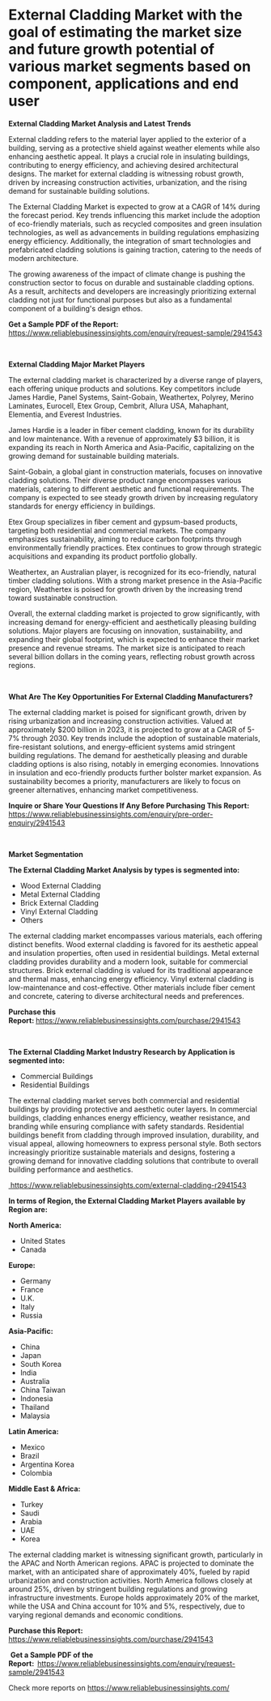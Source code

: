 <p><h1>External Cladding Market with the goal of estimating the market size and future growth potential of various market segments based on component, applications and end user</h1></p><p><strong>External Cladding Market Analysis and Latest Trends</strong></p>
<p><p>External cladding refers to the material layer applied to the exterior of a building, serving as a protective shield against weather elements while also enhancing aesthetic appeal. It plays a crucial role in insulating buildings, contributing to energy efficiency, and achieving desired architectural designs. The market for external cladding is witnessing robust growth, driven by increasing construction activities, urbanization, and the rising demand for sustainable building solutions. </p><p>The External Cladding Market is expected to grow at a CAGR of 14% during the forecast period. Key trends influencing this market include the adoption of eco-friendly materials, such as recycled composites and green insulation technologies, as well as advancements in building regulations emphasizing energy efficiency. Additionally, the integration of smart technologies and prefabricated cladding solutions is gaining traction, catering to the needs of modern architecture. </p><p>The growing awareness of the impact of climate change is pushing the construction sector to focus on durable and sustainable cladding options. As a result, architects and developers are increasingly prioritizing external cladding not just for functional purposes but also as a fundamental component of a building's design ethos.</p></p>
<p><strong>Get a Sample PDF of the Report:&nbsp;</strong> <a href="https://www.reliablebusinessinsights.com/enquiry/request-sample/2941543?utm_campaign=3256&utm_medium=2&utm_source=Github&utm_content=ia&utm_term=15032025&utm_id=external-cladding">https://www.reliablebusinessinsights.com/enquiry/request-sample/2941543</a></p>
<p>&nbsp;</p>
<p><strong>External Cladding Major Market Players</strong></p>
<p><p>The external cladding market is characterized by a diverse range of players, each offering unique products and solutions. Key competitors include James Hardie, Panel Systems, Saint-Gobain, Weathertex, Polyrey, Merino Laminates, Eurocell, Etex Group, Cembrit, Allura USA, Mahaphant, Elementia, and Everest Industries.</p><p>James Hardie is a leader in fiber cement cladding, known for its durability and low maintenance. With a revenue of approximately $3 billion, it is expanding its reach in North America and Asia-Pacific, capitalizing on the growing demand for sustainable building materials. </p><p>Saint-Gobain, a global giant in construction materials, focuses on innovative cladding solutions. Their diverse product range encompasses various materials, catering to different aesthetic and functional requirements. The company is expected to see steady growth driven by increasing regulatory standards for energy efficiency in buildings.</p><p>Etex Group specializes in fiber cement and gypsum-based products, targeting both residential and commercial markets. The company emphasizes sustainability, aiming to reduce carbon footprints through environmentally friendly practices. Etex continues to grow through strategic acquisitions and expanding its product portfolio globally.</p><p>Weathertex, an Australian player, is recognized for its eco-friendly, natural timber cladding solutions. With a strong market presence in the Asia-Pacific region, Weathertex is poised for growth driven by the increasing trend toward sustainable construction.</p><p>Overall, the external cladding market is projected to grow significantly, with increasing demand for energy-efficient and aesthetically pleasing building solutions. Major players are focusing on innovation, sustainability, and expanding their global footprint, which is expected to enhance their market presence and revenue streams. The market size is anticipated to reach several billion dollars in the coming years, reflecting robust growth across regions.</p></p>
<p>&nbsp;</p>
<p><strong>What Are The Key Opportunities For External Cladding Manufacturers?</strong></p>
<p><p>The external cladding market is poised for significant growth, driven by rising urbanization and increasing construction activities. Valued at approximately $200 billion in 2023, it is projected to grow at a CAGR of 5-7% through 2030. Key trends include the adoption of sustainable materials, fire-resistant solutions, and energy-efficient systems amid stringent building regulations. The demand for aesthetically pleasing and durable cladding options is also rising, notably in emerging economies. Innovations in insulation and eco-friendly products further bolster market expansion. As sustainability becomes a priority, manufacturers are likely to focus on greener alternatives, enhancing market competitiveness.</p></p>
<p><strong>Inquire or Share Your Questions If Any Before Purchasing This Report:</strong> <a href="https://www.reliablebusinessinsights.com/enquiry/pre-order-enquiry/2941543?utm_campaign=3256&utm_medium=2&utm_source=Github&utm_content=ia&utm_term=15032025&utm_id=external-cladding">https://www.reliablebusinessinsights.com/enquiry/pre-order-enquiry/2941543</a></p>
<p>&nbsp;</p>
<p><strong>Market Segmentation</strong></p>
<p><strong>The External Cladding Market Analysis by types is segmented into:</strong></p>
<p><ul><li>Wood External Cladding</li><li>Metal External Cladding</li><li>Brick External Cladding</li><li>Vinyl External Cladding</li><li>Others</li></ul></p>
<p><p>The external cladding market encompasses various materials, each offering distinct benefits. Wood external cladding is favored for its aesthetic appeal and insulation properties, often used in residential buildings. Metal external cladding provides durability and a modern look, suitable for commercial structures. Brick external cladding is valued for its traditional appearance and thermal mass, enhancing energy efficiency. Vinyl external cladding is low-maintenance and cost-effective. Other materials include fiber cement and concrete, catering to diverse architectural needs and preferences.</p></p>
<p><strong>Purchase this Report:&nbsp;</strong><a href="https://www.reliablebusinessinsights.com/purchase/2941543?utm_campaign=3256&utm_medium=2&utm_source=Github&utm_content=ia&utm_term=15032025&utm_id=external-cladding">https://www.reliablebusinessinsights.com/purchase/2941543</a></p>
<p>&nbsp;</p>
<p><strong>The External Cladding Market Industry Research by Application is segmented into:</strong></p>
<p><ul><li>Commercial Buildings</li><li>Residential Buildings</li></ul></p>
<p><p>The external cladding market serves both commercial and residential buildings by providing protective and aesthetic outer layers. In commercial buildings, cladding enhances energy efficiency, weather resistance, and branding while ensuring compliance with safety standards. Residential buildings benefit from cladding through improved insulation, durability, and visual appeal, allowing homeowners to express personal style. Both sectors increasingly prioritize sustainable materials and designs, fostering a growing demand for innovative cladding solutions that contribute to overall building performance and aesthetics.</p></p>
<p><a href="https://www.reliablebusinessinsights.com/external-cladding-r2941543?utm_campaign=3256&utm_medium=2&utm_source=Github&utm_content=ia&utm_term=15032025&utm_id=external-cladding">&nbsp;https://www.reliablebusinessinsights.com/external-cladding-r2941543</a></p>
<p><strong>In terms of Region, the External Cladding Market Players available by Region are:</strong></p>
<p>
    <p> <strong> North America: </strong>
        <ul>
            <li>United States</li>
            <li>Canada</li>
        </ul>
        </p> 
    <p> <strong> Europe: </strong>
        <ul>
            <li>Germany</li>
            <li>France</li>
            <li>U.K.</li>
            <li>Italy</li>
            <li>Russia</li>
        </ul>
        </p> 
    <p> <strong> Asia-Pacific: </strong>
        <ul>
            <li>China</li>
            <li>Japan</li>
            <li>South Korea</li>
            <li>India</li>
            <li>Australia</li>
            <li>China Taiwan</li>
            <li>Indonesia</li>
            <li>Thailand</li>
            <li>Malaysia</li>
        </ul>
        </p> 
    <p> <strong> Latin America: </strong>
        <ul>
            <li>Mexico</li>
            <li>Brazil</li>
            <li>Argentina Korea</li>
            <li>Colombia</li>
        </ul>
        </p> 
    <p> <strong> Middle East & Africa: </strong>
        <ul>
            <li>Turkey</li>
            <li>Saudi</li>
            <li>Arabia</li>
            <li>UAE</li>
            <li>Korea</li>
        </ul>
    </p>
    </p>
<p><p>The external cladding market is witnessing significant growth, particularly in the APAC and North American regions. APAC is projected to dominate the market, with an anticipated share of approximately 40%, fueled by rapid urbanization and construction activities. North America follows closely at around 25%, driven by stringent building regulations and growing infrastructure investments. Europe holds approximately 20% of the market, while the USA and China account for 10% and 5%, respectively, due to varying regional demands and economic conditions.</p></p>
<p><strong>Purchase this Report: </strong><a href="https://www.reliablebusinessinsights.com/purchase/2941543?utm_campaign=3256&utm_medium=2&utm_source=Github&utm_content=ia&utm_term=15032025&utm_id=external-cladding">https://www.reliablebusinessinsights.com/purchase/2941543</a></p>
<p>&nbsp;<strong>Get a Sample PDF of the Report:&nbsp;&nbsp;</strong><a href="https://www.reliablebusinessinsights.com/enquiry/request-sample/2941543?utm_campaign=3256&utm_medium=2&utm_source=Github&utm_content=ia&utm_term=15032025&utm_id=external-cladding">https://www.reliablebusinessinsights.com/enquiry/request-sample/2941543</a></p>
<p><strong></strong></p>
<p>Check more reports on <a href="https://www.reliablebusinessinsights.com/?utm_campaign=3256&utm_medium=2&utm_source=Github&utm_content=ia&utm_term=15032025&utm_id=external-cladding">https://www.reliablebusinessinsights.com/</a></p>